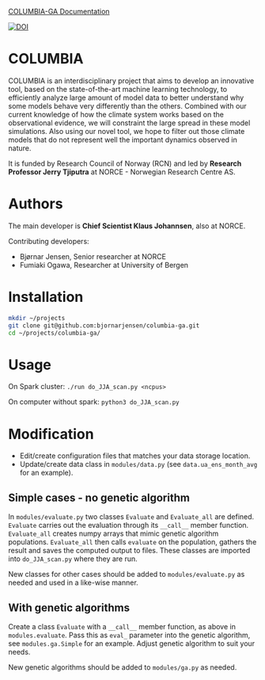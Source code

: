 [COLUMBIA-GA Documentation](https://columbia-ga.readthedocs.io)

[![DOI](https://zenodo.org/badge/DOI/10.5281/zenodo.4043132.svg)](https://doi.org/10.5281/zenodo.4043132)

# COLUMBIA

COLUMBIA is an interdisciplinary project that aims to develop an innovative tool, based on the state-of-the-art machine learning technology, to efficiently analyze large amount of model data to better understand
why some models behave very differently than the others. Combined with our current knowledge of how the climate system works based on the observational evidence, we will constraint the large spread in these model simulations. Also using our novel tool, we hope to filter out those climate models that do not represent well the important dynamics observed in nature.

It is funded by Research Council of Norway (RCN) and led by **Research Professor Jerry Tjiputra** at NORCE - Norwegian Research Centre AS.

# Authors

The main developer is **Chief Scientist Klaus Johannsen**, also at NORCE. 

Contributing developers:

- Bjørnar Jensen, Senior researcher at NORCE
- Fumiaki Ogawa, Researcher at University of Bergen

# Installation

```bash
mkdir ~/projects
git clone git@github.com:bjornarjensen/columbia-ga.git
cd ~/projects/columbia-ga/
```

# Usage

On Spark cluster:
```./run do_JJA_scan.py <ncpus>```

On computer without spark:
```python3 do_JJA_scan.py```


# Modification

- Edit/create configuration files that matches your data storage location.
- Update/create data class in `modules/data.py` (see `data.ua_ens_month_avg` for an example).

## Simple cases - no genetic algorithm

In `modules/evaluate.py` two classes `Evaluate` and `Evaluate_all` are defined. `Evaluate` carries out the evaluation through its `__call__` member function. `Evaluate_all` creates numpy arrays that mimic genetic algorithm populations. `Evaluate_all` then calls `evaluate` on the population, gathers the result and saves the computed output to files. These classes are imported
into `do_JJA_scan.py` where they are run.

New classes for other cases should be added to `modules/evaluate.py` as needed
and used in a like-wise manner.

## With genetic algorithms

Create a class `Evaluate` with a `__call__` member function, as above in 
`modules.evaluate`. Pass this as `eval_` parameter into the genetic algorithm, see `modules.ga.Simple` for an example. Adjust genetic algorithm to suit your needs.

New genetic algorithms should be added to `modules/ga.py` as needed.


